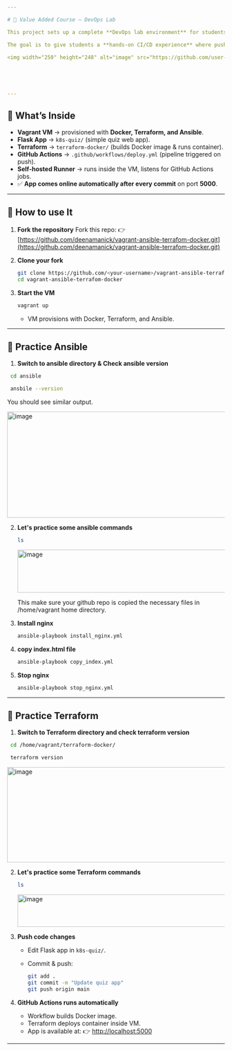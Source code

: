 ```yaml
---

# 🚀 Value Added Course – DevOps Lab

This project sets up a complete **DevOps lab environment** for students using **Vagrant, Docker, Terraform, Ansible, Flask, and GitHub Actions**.

The goal is to give students a **hands-on CI/CD experience** where pushing code automatically deploys an application inside a provisioned VM.

<img width="250" height="248" alt="image" src="https://github.com/user-attachments/assets/3baf3430-3c00-4d00-a66d-fe9c3c39b92c" /> <img width="250" height="173" alt="image" src="https://github.com/user-attachments/assets/020dfe67-b2c0-44e1-ba67-a9441a8c0a14" /> <img width="130" height="320" alt="image" src="https://github.com/user-attachments/assets/d978445f-3636-4a41-9db4-9429a8e01d79" /> <img width="140" height="166" alt="image" src="https://github.com/user-attachments/assets/da2269db-6b3c-415c-8eb2-17d3d6b257a6" />





---
```


## 🔹 What’s Inside

* **Vagrant VM** → provisioned with **Docker, Terraform, and Ansible**.
* **Flask App** → `k8s-quiz/` (simple quiz web app).
* **Terraform** → `terraform-docker/` (builds Docker image & runs container).
* **GitHub Actions** → `.github/workflows/deploy.yml` (pipeline triggered on push).
* **Self-hosted Runner** → runs inside the VM, listens for GitHub Actions jobs.
* ✅ **App comes online automatically after every commit** on port **5000**.

---

## 🔹 How to use It

1. **Fork the repository**
   Fork this repo:
   👉 [https://github.com/deenamanick/vagrant-ansible-terrafom-docker.git](https://github.com/deenamanick/vagrant-ansible-terrafom-docker.git)

2. **Clone your fork**

   ```bash
   git clone https://github.com/<your-username>/vagrant-ansible-terrafom-docker.git
   cd vagrant-ansible-terrafom-docker
   ```

3. **Start the VM**

   ```bash
   vagrant up
   ```

   * VM provisions with Docker, Terraform, and Ansible.

---

## 🔹 **Practice Ansible**

1. **Switch to ansible directory & Check ansible version**

  ```bash
   cd ansible
  ```
  ```bash
   ansbile --version
  ```
   You should see similar output.
  
   <img width="1150" height="245" alt="image" src="https://github.com/user-attachments/assets/5f958dce-977d-477f-9aab-78ac2cd9be49" />

2. **Let's practice some ansible commands**

    ```bash
    ls
    ```
    <img width="979" height="99" alt="image" src="https://github.com/user-attachments/assets/d1121b81-9a39-4cc5-b9f5-567a97b4b1f6" />

   This make sure your github repo is copied the necessary files in /home/vagrant home directory.

6. **Install nginx**

     ```bash
    ansible-playbook install_nginx.yml
    ```

7. **copy index.html file**
   
   ```bash
   ansible-playbook copy_index.yml
   ```

8. **Stop nginx**
   
   ```bash
   ansible-playbook stop_nginx.yml
   ```
---

## 🔹 **Practice Terraform**

1. **Switch to Terraform directory and check terraform version**
   
  ```bash
   cd /home/vagrant/terraform-docker/
  ```
  ```bash
   terraform version
  ```
   
   <img width="884" height="220" alt="image" src="https://github.com/user-attachments/assets/33d8b378-935c-4949-bf47-70d0dc40f0f8" />

2. **Let's practice some Terraform commands**

    ```bash
    ls
    ```
    <img width="931" height="75" alt="image" src="https://github.com/user-attachments/assets/4daef2d5-22e5-48db-987e-5c857c4fcb85" />



4. **Push code changes**

   * Edit Flask app in `k8s-quiz/`.
   * Commit & push:

     ```bash
     git add .
     git commit -m "Update quiz app"
     git push origin main
     ```

5. **GitHub Actions runs automatically**

   * Workflow builds Docker image.
   * Terraform deploys container inside VM.
   * App is available at:
     👉 [http://localhost:5000](http://localhost:5000)

---


